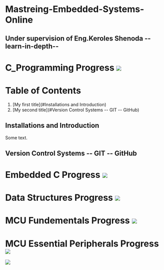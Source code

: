 # Mastreing-Embedded-Systems-Online 
## Under supervision of Eng.Keroles Shenoda --learn-in-depth--
# C_Programming Progress ![](https://geps.dev/progress/100)
# Table of Contents

1. [My first title](#Installations and Introduction)
2. [My second title](#Version Control Systems -- GIT -- GitHub)
## Installations and Introduction
Some text.
## Version Control Systems -- GIT -- GitHub
# Embedded C  Progress ![](https://geps.dev/progress/100)
# Data Structures  Progress ![](https://geps.dev/progress/100)
# MCU Fundementals  Progress ![](https://geps.dev/progress/100)
# MCU Essential Peripherals  Progress ![](https://geps.dev/progress/10)

![](https://staticlearn.shine.com/l/m/images/blog/Embedded_System_Intro_Types_Applications_Architecture_and_Examples.jpg)
